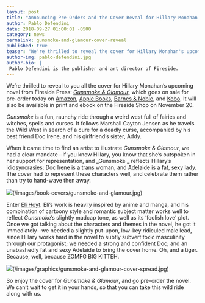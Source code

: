 ```yaml
---
layout: post
title: "Announcing Pre-Orders and the Cover Reveal for Hillary Monahan's Gunsmoke &amp; Glamour"
author: Pablo Defendini
date: 2018-09-27 01:00:01 -0500
category: news
permalink: gunsmoke-and-glamour-cover-reveal
published: true
teaser: "We're thrilled to reveal the cover for Hillary Monahan's upcoming novel, Gunsmoke &amp; Glamour!"
author-img: pablo-defendini.jpg
author-bio: |
 Pablo Defendini is the publisher and art director of Fireside.
---
```


We’re thrilled to reveal to you all the cover for Hillary Monahan’s upcoming novel from Fireside Press: [_Gunsmoke & Glamour_](/book/gunsmoke-and-glamour), which goes on sale for pre-order  today on [Amazon](https://www.amazon.com/Gunsmoke-Glamour-Hillary-Monahan/dp/0998778370/ref=tmm_pap_swatch_0?_encoding=UTF8&qid=1538049211&sr=8-1), [Apple Books](https://itunes.apple.com/us/book/gunsmoke-glamour/id1437197835?mt=11), [Barnes & Noble](https://www.barnesandnoble.com/w/gunsmoke-glamour-hillary-monahan/1129621661?ean=9780998778372), and [Kobo](https://www.kobo.com/us/en/ebook/gunsmoke-glamour). It will also be available in print and ebook on the Fireside Shop on November 20.

_Gunsmoke_ is a fun, raunchy ride through a weird west full of fairies and witches, spells and curses. It follows Marshall Cayton Jensen as he travels the Wild West in search of a cure for a deadly curse, accompanied by his best friend Doc Irene, and his girlfriend’s sister, Addy.

When it came time to find an artist to illustrate _Gunsmoke & Glamour_, we had a clear mandate--if you know Hillary, you know that she’s outspoken in her support for representation, and _Gunsmoke _ reflects Hillary’s idiosyncrasies: Doc Irene is a trans woman, and Adelaide is a fat, sexy lady. The cover had to represent these characters well, and celebrate them rather than try to hand-wave then away.

![](#)(/images/book-covers/gunsmoke-and-glamour.jpg)

Enter [Eli Hoyt](http://eli-hoyt.squarespace.com). Eli’s work is heavily inspired by anime and manga, and his combination of cartoony style and romantic subject matter works well to reflect _Gunsmoke_’s slightly madcap tone, as well as its ‘foolish love’ plot. Once we got talking about the characters and themes in the novel, he got it immediately--we needed a slightly put-upon, low-key ridiculed male lead, since Hillary works hard in the novel to subtly subvert toxic masculinity through our protagonist; we needed a strong and confident Doc; and an unabashedly fat and sexy Adelaide to bring the cover home. Oh, and a tiger. Because, well, because ZOMFG BIG KITTEH.

![](#)(/images/graphics/gunsmoke-and-glamour-cover-spread.jpg)

So enjoy the cover for _Gunsmoke & Glamour_, and go pre-order the novel. We can’t wait to get it in your hands, so that you can take this wild ride along with us.